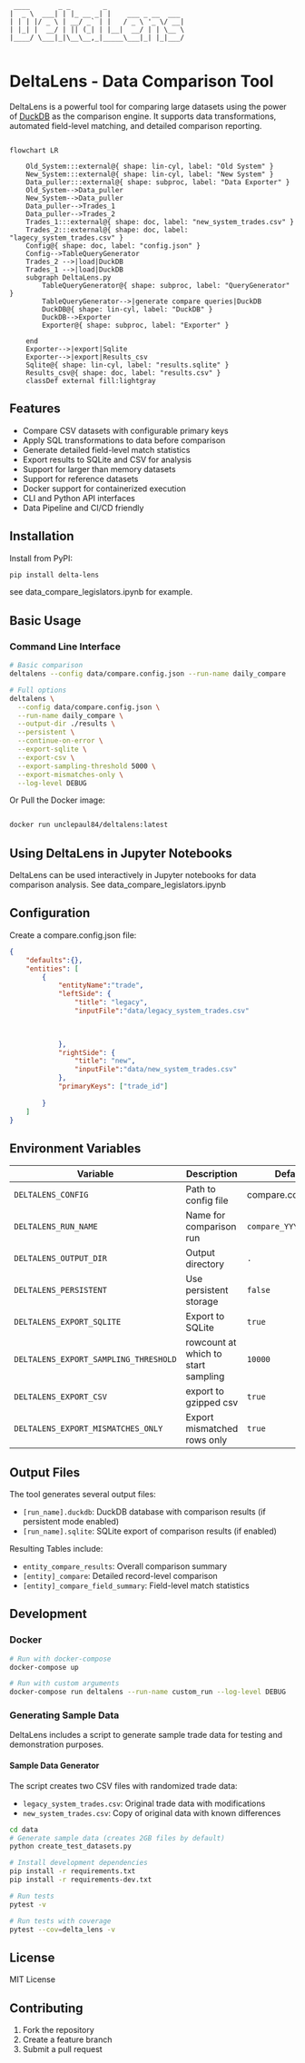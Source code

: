 
```ascii
 ____       _ _        _                    
|  _ \  ___| | |_ __ _| |    ___ _ __  ___ 
| | | |/ _ \ | __/ _` | |   / _ \ '_ \/ __|
| |_| |  __/ | || (_| | |__|  __/ | | \__ \
|____/ \___|_|\__\__,_|_____\___|_| |_|___/
                                        
```

# DeltaLens - Data Comparison Tool

DeltaLens is a powerful tool for comparing large datasets using the power of [DuckDB](https://duckdb.org/) as the comparison engine. It supports data transformations, automated field-level matching, and detailed comparison reporting.

```mermaid

flowchart LR

    Old_System:::external@{ shape: lin-cyl, label: "Old System" }
    New_System:::external@{ shape: lin-cyl, label: "New System" }
    Data_puller:::external@{ shape: subproc, label: "Data Exporter" }
    Old_System-->Data_puller
    New_System-->Data_puller
    Data_puller-->Trades_1
    Data_puller-->Trades_2
    Trades_1:::external@{ shape: doc, label: "new_system_trades.csv" }
    Trades_2:::external@{ shape: doc, label: "lagecy_system_trades.csv" }
    Config@{ shape: doc, label: "config.json" }
    Config-->TableQueryGenerator
    Trades_2 -->|load|DuckDB
    Trades_1 -->|load|DuckDB
    subgraph DeltaLens.py
        TableQueryGenerator@{ shape: subproc, label: "QueryGenerator" }
        TableQueryGenerator-->|generate compare queries|DuckDB
        DuckDB@{ shape: lin-cyl, label: "DuckDB" }
        DuckDB-->Exporter
        Exporter@{ shape: subproc, label: "Exporter" }
       
    end
    Exporter-->|export|Sqlite
    Exporter-->|export|Results_csv
    Sqlite@{ shape: lin-cyl, label: "results.sqlite" }
    Results_csv@{ shape: doc, label: "results.csv" }
    classDef external fill:lightgray

```

## Features

- Compare CSV datasets with configurable primary keys
- Apply SQL transformations to data before comparison
- Generate detailed field-level match statistics
- Export results to SQLite and CSV for analysis
- Support for larger than memory datasets
- Support for reference datasets
- Docker support for containerized execution
- CLI and Python API interfaces
- Data Pipeline and CI/CD friendly

## Installation

Install from PyPI:
```bash
pip install delta-lens
```
see data_compare_legislators.ipynb for example.


## Basic Usage

### Command Line Interface

```bash
# Basic comparison
deltalens --config data/compare.config.json --run-name daily_compare

# Full options
deltalens \
  --config data/compare.config.json \
  --run-name daily_compare \
  --output-dir ./results \
  --persistent \
  --continue-on-error \
  --export-sqlite \
  --export-csv \
  --export-sampling-threshold 5000 \
  --export-mismatches-only \
  --log-level DEBUG
```



Or Pull the Docker image:

```bash

docker run unclepaul84/deltalens:latest
```



## Using DeltaLens in Jupyter Notebooks

DeltaLens can be used interactively in Jupyter notebooks for data comparison analysis. See data_compare_legislators.ipynb


## Configuration

Create a compare.config.json file:

```json
{  
    "defaults":{},
    "entities": [
        {
            "entityName":"trade",
            "leftSide": {
                "title": "legacy",
                "inputFile":"data/legacy_system_trades.csv"
                
                

            },
            "rightSide": {
                "title": "new",
                "inputFile":"data/new_system_trades.csv"
            },
            "primaryKeys": ["trade_id"]
        
        }     
    ]
}

```



## Environment Variables

| Variable | Description | Default |
|----------|-------------|---------|
| `DELTALENS_CONFIG` | Path to config file | compare.config.json |
| `DELTALENS_RUN_NAME` | Name for comparison run | `compare_YYYY-MM-DD` |
| `DELTALENS_OUTPUT_DIR` | Output directory | `.` |
| `DELTALENS_PERSISTENT` | Use persistent storage | `false` |
| `DELTALENS_EXPORT_SQLITE` | Export to SQLite | `true` |
| `DELTALENS_EXPORT_SAMPLING_THRESHOLD` | rowcount at which to start sampling | `10000` |
| `DELTALENS_EXPORT_CSV` | export to gzipped csv | `true` |
| `DELTALENS_EXPORT_MISMATCHES_ONLY` | Export mismatched rows only | `true` |

## Output Files

The tool generates several output files:
- `[run_name].duckdb`: DuckDB database with comparison results (if persistent mode enabled)
- `[run_name].sqlite`: SQLite export of comparison results (if enabled)

Resulting Tables include:
- `entity_compare_results`: Overall comparison summary
- `[entity]_compare`: Detailed record-level comparison
- `[entity]_compare_field_summary`: Field-level match statistics

## Development

### Docker

```bash
# Run with docker-compose
docker-compose up

# Run with custom arguments
docker-compose run deltalens --run-name custom_run --log-level DEBUG
```

### Generating Sample Data

DeltaLens includes a script to generate sample trade data for testing and demonstration purposes.

#### Sample Data Generator

The script creates two CSV files with randomized trade data:
- `legacy_system_trades.csv`: Original trade data with modifications
- `new_system_trades.csv`: Copy of original data with known differences

```bash
cd data
# Generate sample data (creates 2GB files by default)
python create_test_datasets.py
```
```bash
# Install development dependencies
pip install -r requirements.txt
pip install -r requirements-dev.txt

# Run tests
pytest -v

# Run tests with coverage
pytest --cov=delta_lens -v
```

## License

MIT License

## Contributing

1. Fork the repository
2. Create a feature branch
3. Submit a pull request

